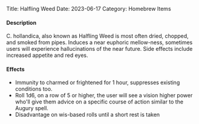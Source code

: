 Title: Halfling Weed
Date: 2023-06-17
Category: Homebrew Items

#### Description
C. hollandica, also known as Halfling Weed is most often dried, chopped, and smoked from pipes. Induces a near euphoric mellow-ness, sometimes users will experience hallucinations of the near future. Side effects include increased appetite and red eyes.

#### Effects
- Immunity to charmed or frightened for 1 hour, suppresses existing conditions too.
- Roll 1d6, on a row of 5 or higher, the user will see a vision higher power who'll give them advice on a specific course of action similar to the Augury spell.
- Disadvantage on wis-based rolls until a short rest is taken